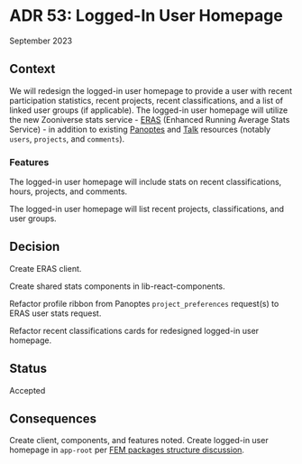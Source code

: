 # ADR 53: Logged-In User Homepage

September 2023

## Context

We will redesign the logged-in user homepage to provide a user with recent participation statistics, recent projects, recent classifications, and a list of linked user groups (if applicable). The logged-in user homepage will utilize the new Zooniverse stats service - [ERAS](https://github.com/zooniverse/eras) (Enhanced Running Average Stats Service) - in addition to existing [Panoptes](https://github.com/zooniverse/panoptes) and [Talk](https://github.com/zooniverse/talk-api) resources (notably `users`, `projects`, and `comments`).

### Features

The logged-in user homepage will include stats on recent classifications, hours, projects, and comments.

The logged-in user homepage will list recent projects, classifications, and user groups.

## Decision

Create ERAS client.

Create shared stats components in lib-react-components.

Refactor profile ribbon from Panoptes `project_preferences` request(s) to ERAS user stats request.

Refactor recent classifications cards for redesigned logged-in user homepage.

## Status

Accepted

## Consequences

Create client, components, and features noted. Create logged-in user homepage in `app-root` per [FEM packages structure discussion](https://github.com/zooniverse/front-end-monorepo/discussions/5089).
